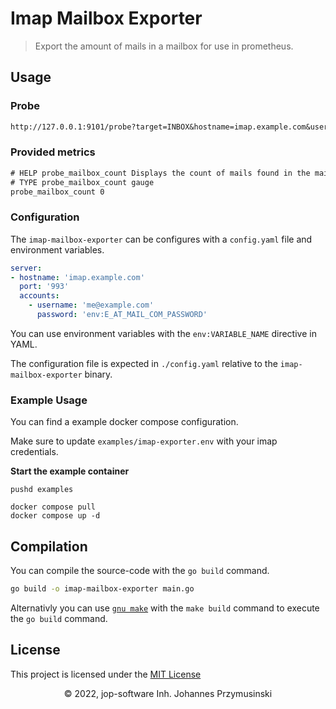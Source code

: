 # Imap Mailbox Exporter

> Export the amount of mails in a mailbox for use in prometheus.

## Usage

### Probe

```txt
http://127.0.0.1:9101/probe?target=INBOX&hostname=imap.example.com&username=me@example.com
```

### Provided metrics

```txt
# HELP probe_mailbox_count Displays the count of mails found in the mailbox
# TYPE probe_mailbox_count gauge
probe_mailbox_count 0
```

### Configuration

The `imap-mailbox-exporter` can be configures with a `config.yaml` file and environment variables.

```yaml
server:
- hostname: 'imap.example.com'
  port: '993'
  accounts:
    - username: 'me@example.com'
      password: 'env:E_AT_MAIL_COM_PASSWORD'
```

You can use environment variables with the `env:VARIABLE_NAME` directive in YAML.

The configuration file is expected in `./config.yaml` relative to the `imap-mailbox-exporter` binary.

### Example Usage

You can find a example docker compose configuration.

Make sure to update `examples/imap-exporter.env` with your imap credentials.

**Start the example container**

```shell
pushd examples

docker compose pull
docker compose up -d
```

## Compilation

You can compile the source-code with the `go build` command.

```bash
go build -o imap-mailbox-exporter main.go
```

Alternativly you can use [`gnu make`](https://www.gnu.org/software/make/) with the `make build` command to execute the `go build` command.


## License

This project is licensed under the [MIT License](./LICENCE)

<div align="center">
    <span>&copy; 2022, jop-software Inh. Johannes Przymusinski</span>
</div>